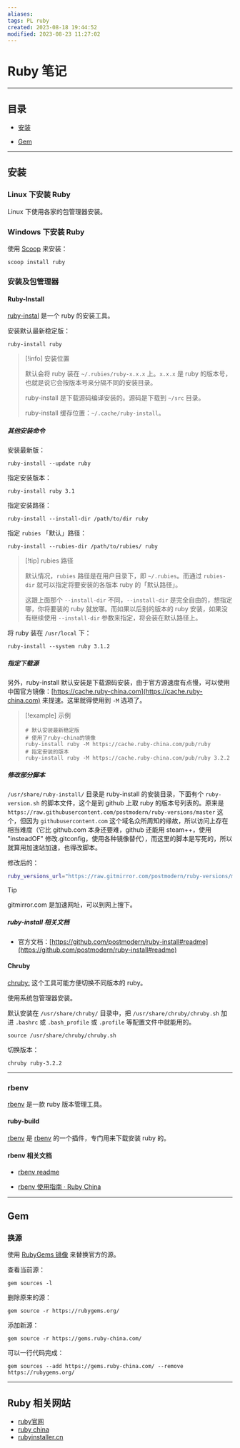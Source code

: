 ```yaml
---
aliases: 
tags: PL ruby
created: 2023-08-18 19:44:52
modified: 2023-08-23 11:27:02
---
```

# Ruby 笔记

---

## 目录

* [安装](#ruby_install)

* [Gem](#ruby_gem)

---

## <span id="ruby_install">安装</span>

### Linux 下安装 Ruby

Linux 下使用各家的包管理器安装。

### Windows 下安装 Ruby

使用 [Scoop](https://scoop.sh/) 来安装：

```shell
scoop install ruby
```

### <span id="ruby_install_managers">安装及包管理器</span>

#### Ruby-Install

[ruby-instal](https://github.com/postmodern/ruby-install) 是一个 ruby 的安装工具。

安装默认最新稳定版：

```shell
ruby-install ruby
```

> [!info] 安装位置
> 
> 默认会将 ruby 装在 `~/.rubies/ruby-x.x.x` 上。`x.x.x` 是 ruby 的版本号，也就是说它会按版本号来分隔不同的安装目录。
> 
> ruby-install 是下载源码编译安装的。源码是下载到 `~/src` 目录。
> 
> ruby-install 缓存位置：`~/.cache/ruby-install`。

##### 其他安装命令

安装最新版：

```shell
ruby-install --update ruby
```

指定安装版本：

```shell
ruby-install ruby 3.1
```

指定安装路径：

```shell
ruby-install --install-dir /path/to/dir ruby
```

指定 `rubies` 「默认」路径：

```shell
ruby-install --rubies-dir /path/to/rubies/ ruby
```

> [!tip] rubies 路径
> 
> 默认情况，`rubies` 路径是在用户目录下，即 `~/.rubies`。而通过 `rubies-dir` 就可以指定将要安装的各版本 ruby 的「默认路径」。
> 
> 这跟上面那个 `--install-dir` 不同，`--install-dir` 是完全自由的，想指定哪，你将要装的 ruby 就放哪。而如果以后别的版本的 ruby 安装，如果没有继续使用 `--install-dir` 参数来指定，将会装在默认路径上。

将 ruby 装在 `/usr/local` 下：

```shell
ruby-install --system ruby 3.1.2
```

##### 指定下载源

另外，ruby-install 默认安装是下载源码安装，由于官方源速度有点慢，可以使用中国官方镜像：[https://cache.ruby-china.com](https://cache.ruby-china.com) 来提速。这里就得使用到 `-M` 选项了。

> [!example] 示例
> 
> ```shell
> # 默认安装最新稳定版
> # 使用了ruby-china的镜像
> ruby-install ruby -M https://cache.ruby-china.com/pub/ruby 
> # 指定安装的版本
> ruby-install ruby -M https://cache.ruby-china.com/pub/ruby 3.2.2 
> ```

##### 修改部分脚本

`/usr/share/ruby-install/` 目录是 ruby-install 的安装目录，下面有个 `ruby-version.sh` 的脚本文件，这个是到 github 上取 ruby 的版本号列表的。原来是 `https://raw.githubusercontent.com/postmodern/ruby-versions/master` 这个，但因为 `githubusercontent.com` 这个域名众所周知的缘故，所以访问上存在相当难度（它比 github.com 本身还要难，github 还能用 steam++，使用 "insteadOF" 修改.gitconfig，使用各种镜像替代），而这里的脚本是写死的，所以就算用加速站加速，也得改脚本。

修改后的：

```sh
ruby_versions_url="https://raw.gitmirror.com/postmodern/ruby-versions/master"
```

> [!tip]
> 
> gitmirror.com 是加速网址，可以到网上搜下。

##### ruby-install 相关文档

* 官方文档：[https://github.com/postmodern/ruby-install#readme](https://github.com/postmodern/ruby-install#readme)

#### Chruby

[chruby:](https://github.com/postmodern/chruby) 这个工具可能方便切换不同版本的 ruby。

使用系统包管理器安装。

默认安装在 `/usr/share/chruby/` 目录中，把 `/usr/share/chruby/chruby.sh` 加进 `.bashrc` 或 `.bash_profile` 或 `.profile` 等配置文件中就能用的。

```profile
source /usr/share/chruby/chruby.sh
```

切换版本：

```shell
chruby ruby-3.2.2
```

---

### rbenv

[rbenv](https://github.com/rbenv/rbenv) 是一款 ruby 版本管理工具。

#### ruby-build

[rbenv](https://github.com/rbenv/ruby-build) 是 [rbenv](#rbenv) 的一个插件，专门用来下载安装 ruby 的。

#### rbenv 相关文档

* [rbenv readme](https://github.com/rbenv/rbenv#readme)

* [rbenv 使用指南 · Ruby China](https://ruby-china.org/wiki/rbenv-guide)

---

## <span id="ruby_gem">Gem</span>

### <span id="ruby_gem_chsources">换源</span>

使用 [RubyGems 镜像](https://gems.ruby-china.com/) 来替换官方的源。

查看当前源：

```shell
gem sources -l
```

删除原来的源：

```shell
gem source -r https://rubygems.org/
```

添加新源：

```shell
gem source -r https://gems.ruby-china.com/
```

可以一行代码完成：

```shell
gem sources --add https://gems.ruby-china.com/ --remove https://rubygems.org/
```

---

## <span id="ruby_links">Ruby 相关网站</span>

* [ruby官网](https://www.ruby-lang.org/)
* [ruby china](https://ruby-china.org/)
* [rubyinstaller.cn](https://rubyinstaller.cn/)